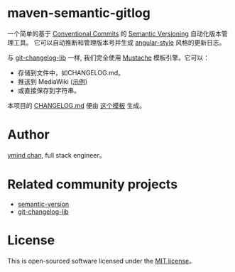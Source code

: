# maven-semantic-gitlog

一个简单的基于 [Conventional Commits](https://conventionalcommits.org) 的 [Semantic Versioning](https://semver.org/) 自动化版本管理工具。
它可以自动推断和管理版本号并生成 [angular-style](https://github.com/angular/angular/blob/master/CONTRIBUTING.md) 风格的更新日志。

与 [git-changelog-lib](https://github.com/tomasbjerre/git-changelog-lib) 一样, 我们完全使用 [Mustache](http://mustache.github.io/) 模板引擎。它可以：

* 存储到文件中，如CHANGELOG.md。
* 推送到 MediaWiki ([示例](https://github.com/tomasbjerre/git-changelog-lib/tree/screenshots/sandbox))
* 或直接保存到字符串。

本项目的 [CHANGELOG.md](https://github.com/ymind/maven-semantic-gitlog/blob/master/CHANGELOG.md) 便由 [这个模板](https://github.com/ymind/maven-semantic-gitlog/blob/master/config/gitlog/CHANGELOG.tpl.md) 生成。

# Author

[ymind chan](https://github.com/ymind), full stack engineer。

# Related community projects

* [semantic-version](https://github.com/skuzzle/semantic-version)
* [git-changelog-lib](https://github.com/tomasbjerre/git-changelog-lib)

# License

This is open-sourced software licensed under the [MIT license](https://opensource.org/licenses/MIT)。
